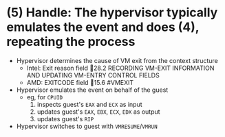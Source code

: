 # (5) Handle: The hypervisor typically emulates the event and does (4), repeating the process
- Hypervisor determines the cause of VM exit from the context structure
  - Intel: Exit reason field 📖28.2 RECORDING VM-EXIT INFORMATION AND UPDATING VM-ENTRY CONTROL FIELDS
  - AMD: EXITCODE field 📖15.6 #VMEXIT
- Hypervisor emulates the event on behalf of the guest
  - eg, for `CPUID`
    1. inspects guest's `EAX` and `ECX` as input
    2. updates guest's `EAX`, `EBX`, `ECX`, `EDX` as output
    3. updates guest's `RIP`
- Hypervisor switches to guest with `VMRESUME`/`VMRUN`
